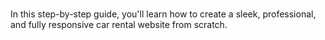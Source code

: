 # 
In this step-by-step guide, you'll learn how to create a sleek, professional, and fully responsive car rental website from scratch.
